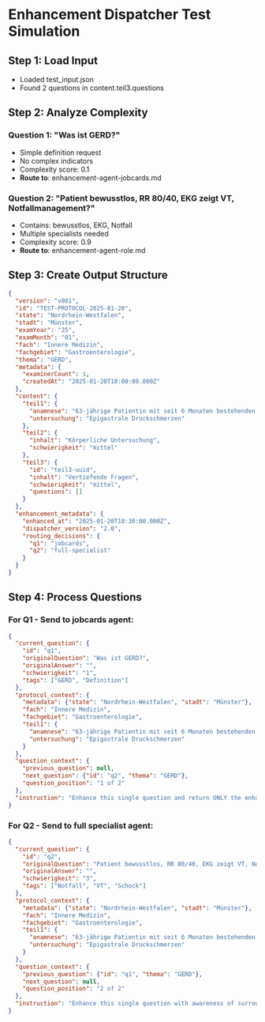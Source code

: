 # Enhancement Dispatcher Test Simulation

## Step 1: Load Input
- Loaded test_input.json
- Found 2 questions in content.teil3.questions

## Step 2: Analyze Complexity

### Question 1: "Was ist GERD?"
- Simple definition request
- No complex indicators
- Complexity score: 0.1
- **Route to**: enhancement-agent-jobcards.md

### Question 2: "Patient bewusstlos, RR 80/40, EKG zeigt VT, Notfallmanagement?"
- Contains: bewusstlos, EKG, Notfall
- Multiple specialists needed
- Complexity score: 0.9
- **Route to**: enhancement-agent-role.md

## Step 3: Create Output Structure

```json
{
  "version": "v001",
  "id": "TEST-PROTOCOL-2025-01-20",
  "state": "Nordrhein-Westfalen",
  "stadt": "Münster",
  "examYear": "25",
  "examMonth": "01",
  "fach": "Innere Medizin",
  "fachgebiet": "Gastroenterologie",
  "thema": "GERD",
  "metadata": {
    "examinerCount": 1,
    "createdAt": "2025-01-20T10:00:00.000Z"
  },
  "content": {
    "teil1": {
      "anamnese": "63-jährige Patientin mit seit 6 Monaten bestehenden retrosternalen Schmerzen und Reflux, morgendlicher Heiserkeit.",
      "untersuchung": "Epigastrale Druckschmerzen"
    },
    "teil2": {
      "inhalt": "Körperliche Untersuchung",
      "schwierigkeit": "mittel"
    },
    "teil3": {
      "id": "teil3-uuid",
      "inhalt": "Vertiefende Fragen",
      "schwierigkeit": "mittel",
      "questions": []
    }
  },
  "enhancement_metadata": {
    "enhanced_at": "2025-01-20T10:30:00.000Z",
    "dispatcher_version": "2.0",
    "routing_decisions": {
      "q1": "jobcards",
      "q2": "full-specialist"
    }
  }
}
```

## Step 4: Process Questions

### For Q1 - Send to jobcards agent:
```json
{
  "current_question": {
    "id": "q1",
    "originalQuestion": "Was ist GERD?",
    "originalAnswer": "",
    "schwierigkeit": "1",
    "tags": ["GERD", "Definition"]
  },
  "protocol_context": {
    "metadata": {"state": "Nordrhein-Westfalen", "stadt": "Münster"},
    "fach": "Innere Medizin",
    "fachgebiet": "Gastroenterologie",
    "teil1": {
      "anamnese": "63-jährige Patientin mit seit 6 Monaten bestehenden retrosternalen Schmerzen und Reflux, morgendlicher Heiserkeit.",
      "untersuchung": "Epigastrale Druckschmerzen"
    }
  },
  "question_context": {
    "previous_question": null,
    "next_question": {"id": "q2", "thema": "GERD"},
    "question_position": "1 of 2"
  },
  "instruction": "Enhance this single question and return ONLY the enhanced question object"
}
```

### For Q2 - Send to full specialist agent:
```json
{
  "current_question": {
    "id": "q2",
    "originalQuestion": "Patient bewusstlos, RR 80/40, EKG zeigt VT, Notfallmanagement?",
    "originalAnswer": "",
    "schwierigkeit": "3",
    "tags": ["Notfall", "VT", "Schock"]
  },
  "protocol_context": {
    "metadata": {"state": "Nordrhein-Westfalen", "stadt": "Münster"},
    "fach": "Innere Medizin",
    "fachgebiet": "Gastroenterologie",
    "teil1": {
      "anamnese": "63-jährige Patientin mit seit 6 Monaten bestehenden retrosternalen Schmerzen und Reflux, morgendlicher Heiserkeit.",
      "untersuchung": "Epigastrale Druckschmerzen"
    }
  },
  "question_context": {
    "previous_question": {"id": "q1", "thema": "GERD"},
    "next_question": null,
    "question_position": "2 of 2"
  },
  "instruction": "Enhance this single question with awareness of surrounding context"
}
```